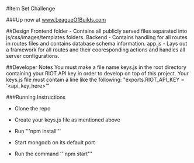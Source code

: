 #Item Set Challenge

###Up now at www.LeagueOfBuilds.com

##Design
Frontend folder -
  Contains all publicly served files separated into js/css/images/templates folders.
Backend -
  Contains handling for all routes in routes files and contains database schema information.
app.js -
  Lays out a framework for all routes and their cooresponding actions and handles all server configurations.

##Developer Notes
You must make a file name keys.js in the root directory containing your RIOT API key in order to develop on top of this project.
Your keys.js file must contain a line like the following: "exports.RIOT_API_KEY = '<api_key_here>'"

###Running Instructions
- Clone the repo

- Create your keys.js file as mentioned above

- Run '''npm install'''

- Start mongodb on its default port

- Run the command '''npm start''' 